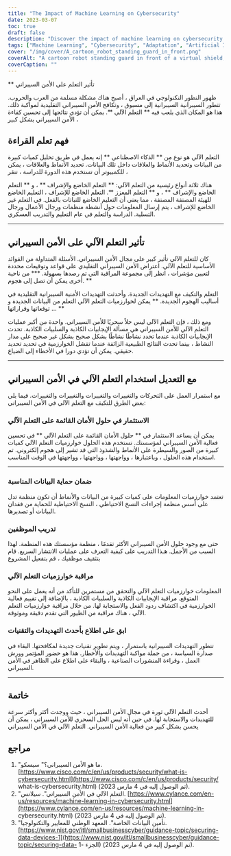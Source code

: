 ```yaml
---
title: "The Impact of Machine Learning on Cybersecurity"
date: 2023-03-07
toc: true
draft: false
description: "Discover the impact of machine learning on cybersecurity and how to adapt."
tags: ["Machine Learning", "Cybersecurity", "Adaptation", "Artificial Intelligence", "Threat Detection", "Data Protection", "Real-time", "Supervised Learning", "Unsupervised Learning", "Reinforcement Learning", "False Positives", "False Negatives", "Employee Training", "Security Solutions", "Data Analytics", "Network Security", "Cloud Security", "Pattern Recognition", "Anomaly Detection", "Cyber Threats"]
cover: "/img/cover/A_cartoon_robot_standing_guard_in_front.png"
coverAlt: "A cartoon robot standing guard in front of a virtual shield, symbolizing the use of machine learning in cybersecurity."
coverCaption: ""
---
```


 ** تأثير التعلم على الأمن السيبراني  ظهور التطور التكنولوجي في العراق ، أصبح هناك مشكلة مسلمة من العرب والحروب. تتطور السيبرانية السيبرانية إلى مسبوق ، وتكافح الأمن السيبراني التقليدية لمواكبة ذلك. هذا هو المكان الذي يلعب فيه ** التعلم الآلي **. يمكن أن تؤدي نتائجها إلى تحسين كفاءة الأمن السيبراني بشكل كبير ،  ## فهم تعلم القراءة  التعلم الآلي هو نوع من ** الذكاء الاصطناعي ** إنه يعمل في طريق تحليل كميات كبيرة من البيانات وتحديد الأنماط والعلاقات داخل تلك البيانات. تحديد الأنماط والعلاقات ، يمكن للكمبيوتر أن تستخدم هذه الدورة للدراسة ، تنقر ،  هناك ثلاثة أنواع رئيسية من التعلم الآلي: ** التعلم الخاضع والإشراف ** ، و ** التعلم الخاضع والإشراف ** ، و ** التعلم المعزز **. التعلم الخاضع للإشراف ، التعليم الخاضع للهيئة المصنفة المصنفة ، مما يعني أن التعليم الخاضع للنباتات بالفعل. في التعلم غير الخاضع للإشراف ، يتم إرسال المعلومات حول أنشطة منظمات ورجال الأعمال ورجال التسلية. الدراسة والتعلم في عام التعليم والتدريب العسكري.  ______  ## تأثير التعلم الآلي على الأمن السيبراني  كان للتعلم الآلي تأثير كبير على مجال الأمن السيبراني. الأسئلة المتداولة من الفوائد الأساسية للتعلم الآلي. اعتراض الأمن السيبراني التقليدي على قواعد وتوقيعات محددة لتعيين مؤشرات ، انظر إلى مجموعة المراقبة التي تم رصدها بسهولة. *** من ناحية أخرى يمكن أن تصل إلى هجوم. **  التعلم والتكيف مع التهديدات الجديدة. وأحدثت التهديدات الأمنية السيبرانية التقليدية في أساليب الهجوم الجديدة. ** يمكن لخوارزميات التعلم الآلي التعلم من البيانات الجديدة و توقعاتها وقراراتها ... **  ومع ذلك ، فإن التعلم الآلي ليس حلاً سحريًا للأمن السيبراني. واحدة من أكبر عمليات التعلم الآلي للأمن السيبراني هي مسألة الإيجابيات الكاذبة والسلبيات الكاذبة. تحدث الإيجابيات الكاذبة عندما تحدد نشاطًا نشاطًا بشكل صحيح بشكل غير صحيح على مدار النشاط ، بينما تحدث النتائج الطبيعية الزائفة عندما تفشل الخوارزمية في تحديد تحديد حقيقي. يمكن أن تؤدي دورا في الأخطاء إلى الضياع.  ______  ## مع التعديل استخدام التعلم الآلي في الأمن السيبراني  مع استمرار العمل على التحركات والتغييرات والتغييرات والتغييرات والتغييرات. فيما يلي بعض الطرق للتكيف مع التعلم الآلي في الأمن السيبراني:  ### الاستثمار في حلول الأمان القائمة على التعلم الآلي  يمكن أن يساعد الاستثمار في ** حلول الأمان القائمة على التعلم الآلي ** في تحسين فعالية الأمن السيبراني لمؤسستك. تستخدم هذه الحلول خوارزميات التعلم الآلي كميات كبيرة من الصور والسيطرة على الأنماط والشذوذ التي قد تشير إلى هجوم إلكتروني. تم استخدام هذه الحلول ، وباعتبارها ، وواجهتها ، وواجهتها ، وواجهتها في الوقت المناسب.  ______  ### ضمان حماية البيانات المناسبة  تعتمد خوارزميات المعلومات على كميات كبيرة من البيانات والأنماط أن تكون منظمة تدل على أسس منظمة إجراءات النسخ الاحتياطي ، النسخ الاحتياطية للحماية من فقدان البيانات أو تصديرها.  ### تدريب الموظفين  حتى مع وجود حلول الأمن السيبراني الأكثر تقدمًا ، منظمة مؤسستك هذه المنظمة. لهذا السبب من الأجمل. هـذا التدريب على كيفية التعرف على عمليات الانتشار السريع. قام بتثقيف موظفيك ، قم بتفعيل المشروع  ### مراقبة خوارزميات التعلم الآلي  المعلومات خوارزميات التعلم الآلي والتحقق من مستمرين للتأكد من أنه يعمل على النحو المتوقع. مراقبة الإيجابيات الكاذبة والسلبيات الكاذبة ، بالإضافة إلى تقييم فعالية الخوارزمية في اكتشاف ردود الفعل والاستجابة لها. من خلال مراقبة خوارزميات التعلم الآلي ، هناك مراقبة من الطيور التي تقدم دقيقة وموثوقة.  ### ابق على اطلاع بأحدث التهديدات والتقنيات  تتطور التهديدات السيبرانية باستمرار ، ويتم تطوير تقنيات جديدة لمكافحتها. البقاء في صدارة السياسة ، من جملة مواكبة التهديدات والأخطار. هذا هو حضور المؤتمر وورش العمل ، وقراءة المنشورات الصناعية ، والبقاء على اطلاع على الظاهر في الأمن السيبراني.  ______  ## خاتمة  أحدث التعلم الآلي ثورة في مجال الأمن السيبراني ، حيث ووجدت أكثر وأكثر سرعة للتهديدات والاستجابة لها. في حين أنه ليس الحل السحري للأمن السيبراني ، يمكن أن يحسن بشكل كبير من فعالية الأمن السيبراني. التعلم الآلي في الأمن السيبراني  ## مراجع  1. "ما هو الأمن السيبراني؟" سيسكو. [https://www.cisco.com/c/en/us/products/security/what-is-cybersecurity.html](https://www.cisco.com/c/en/us/products/security/ what-is-cybersecurity.html) (تم الوصول إليه في 4 مارس 2023). 2. "التعلم الآلي في الأمن السيبراني". سيلانس. [https://www.cylance.com/en-us/resources/machine-learning-in-cybersecurity.html](https://www.cylance.com/en-us/resources/machine-learning-in- cybersecurity.html) (تم الوصول إليه في 4 مارس 2023). 3. "تأمين البيانات الخاصة". المعهد الوطني للمعايير والتكنولوجيا. [https://www.nist.gov/itl/smallbusinesscyber/guidance-topic/securing-data-devices-1](https://www.nist.gov/itl/smallbusinesscyber/guidance-topic/securing-data- الجزء -1) (تم الوصول إليه في 4 مارس 2023).